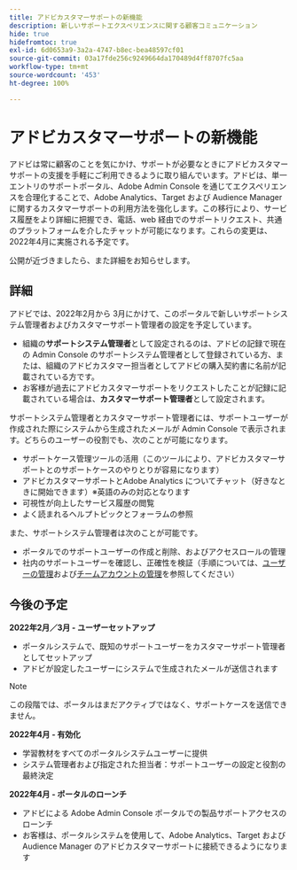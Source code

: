 ```yaml
---
title: アドビカスタマーサポートの新機能
description: 新しいサポートエクスペリエンスに関する顧客コミュニケーション
hide: true
hidefromtoc: true
exl-id: 6d0653a9-3a2a-4747-b8ec-bea48597cf01
source-git-commit: 03a17fde256c9249664da170489d4ff8707fc5aa
workflow-type: tm+mt
source-wordcount: '453'
ht-degree: 100%

---
```


# アドビカスタマーサポートの新機能

アドビは常に顧客のことを気にかけ、サポートが必要なときにアドビカスタマーサポートの支援を手軽にご利用できるように取り組んでいます。アドビは、単一エントリのサポートポータル、Adobe Admin Console を通じてエクスペリエンスを合理化することで、Adobe Analytics、Target および Audience Manager に関するカスタマーサポートの利用方法を強化します。この移行により、サービス履歴をより詳細に把握でき、電話、web 経由でのサポートリクエスト、共通のプラットフォームを介したチャットが可能になります。これらの変更は、2022年4月に実施される予定です。

公開が近づきましたら、また詳細をお知らせします。

## 詳細

アドビでは、2022年2月から 3月にかけて、このポータルで新しいサポートシステム管理者およびカスタマーサポート管理者の設定を予定しています。

* 組織の&#x200B;**サポートシステム管理者**&#x200B;として設定されるのは、アドビの記録で現在の Admin Console のサポートシステム管理者として登録されている方、または、組織のアドビカスタマー担当者としてアドビの購入契約書に名前が記載されている方です。
* お客様が過去にアドビカスタマーサポートをリクエストしたことが記録に記載されている場合は、**カスタマーサポート管理者**&#x200B;として設定されます。

サポートシステム管理者とカスタマーサポート管理者には、サポートユーザーが作成された際にシステムから生成されたメールが Admin Console で表示されます。どちらのユーザーの役割でも、次のことが可能になります。

* サポートケース管理ツールの活用（このツールにより、アドビカスタマーサポートとのサポートケースのやりとりが容易になります）
* アドビカスタマーサポートとAdobe Analytics についてチャット（好きなときに開始できます）※英語のみの対応となります
* 可視性が向上したサービス履歴の閲覧
* よく読まれるヘルプトピックとフォーラムの参照

また、サポートシステム管理者は次のことが可能です。

* ポータルでのサポートユーザーの作成と削除、およびアクセスロールの管理
* 社内のサポートユーザーを確認し、正確性を検証（手順については、[ユーザーの管理](https://helpx.adobe.com/jp/enterprise/using/users.html)および[チームアカウントの管理](https://helpx.adobe.com/jp/enterprise/using/accounts.html)を参照してください）

## 今後の予定

**2022年2月／3月 - ユーザーセットアップ**

* ポータルシステムで、既知のサポートユーザーをカスタマーサポート管理者としてセットアップ
* アドビが設定したユーザーにシステムで生成されたメールが送信されます

>[!NOTE]
>
>この段階では、ポータルはまだアクティブではなく、サポートケースを送信できません。

**2022年4月 - 有効化**

* 学習教材をすべてのポータルシステムユーザーに提供
* システム管理者および指定された担当者：サポートユーザーの設定と役割の最終決定

**2022年4月 - ポータルのローンチ**

* アドビによる Adobe Admin Console ポータルでの製品サポートアクセスのローンチ
* お客様は、ポータルシステムを使用して、Adobe Analytics、Target および Audience Manager のアドビカスタマーサポートに接続できるようになります
